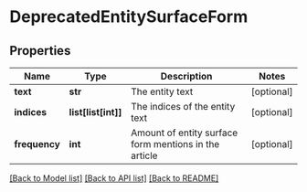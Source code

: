 # DeprecatedEntitySurfaceForm

## Properties
Name | Type | Description | Notes
------------ | ------------- | ------------- | -------------
**text** | **str** | The entity text | [optional] 
**indices** | **list[list[int]]** | The indices of the entity text | [optional] 
**frequency** | **int** | Amount of entity surface form mentions in the article | [optional] 

[[Back to Model list]](../README.md#documentation-for-models) [[Back to API list]](../README.md#documentation-for-api-endpoints) [[Back to README]](../README.md)


